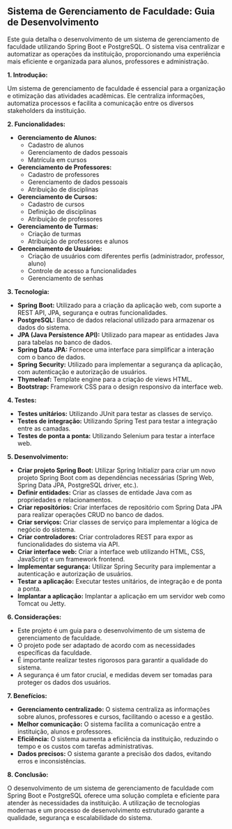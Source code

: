 ##  Sistema de Gerenciamento de Faculdade: Guia de Desenvolvimento

Este guia detalha o desenvolvimento de um sistema de gerenciamento de faculdade utilizando Spring Boot e PostgreSQL. O sistema visa centralizar e automatizar as operações da instituição, proporcionando uma experiência mais eficiente e organizada para alunos, professores e administração.

**1.  Introdução:**

Um sistema de gerenciamento de faculdade é essencial para a organização e otimização das atividades acadêmicas. Ele centraliza informações, automatiza processos e facilita a comunicação entre os diversos stakeholders da instituição.

**2.  Funcionalidades:**

* **Gerenciamento de Alunos:**
    * Cadastro de alunos
    * Gerenciamento de dados pessoais
    * Matrícula em cursos
* **Gerenciamento de Professores:**
    * Cadastro de professores
    * Gerenciamento de dados pessoais
    * Atribuição de disciplinas
* **Gerenciamento de Cursos:**
    * Cadastro de cursos
    * Definição de disciplinas
    * Atribuição de professores
* **Gerenciamento de Turmas:**
    * Criação de turmas
    * Atribuição de professores e alunos
* **Gerenciamento de Usuários:**
    * Criação de usuários com diferentes perfis (administrador, professor, aluno)
    * Controle de acesso a funcionalidades
    * Gerenciamento de senhas

**3.  Tecnologia:**

* **Spring Boot:** Utilizado para a criação da aplicação web, com suporte a REST API, JPA, segurança e outras funcionalidades.
* **PostgreSQL:** Banco de dados relacional utilizado para armazenar os dados do sistema.
* **JPA (Java Persistence API):** Utilizado para mapear as entidades Java para tabelas no banco de dados.
* **Spring Data JPA:** Fornece uma interface para simplificar a interação com o banco de dados.
* **Spring Security:** Utilizado para implementar a segurança da aplicação, com autenticação e autorização de usuários.
* **Thymeleaf:** Template engine para a criação de views HTML.
* **Bootstrap:** Framework CSS para o design responsivo da interface web.

**4.  Testes:**

* **Testes unitários:** Utilizando JUnit para testar as classes de serviço.
* **Testes de integração:** Utilizando Spring Test para testar a integração entre as camadas.
* **Testes de ponta a ponta:** Utilizando Selenium para testar a interface web.

**5.  Desenvolvimento:**

* **Criar projeto Spring Boot:** Utilizar Spring Initializr para criar um novo projeto Spring Boot com as dependências necessárias (Spring Web, Spring Data JPA, PostgreSQL driver, etc.).
* **Definir entidades:** Criar as classes de entidade Java com as propriedades e relacionamentos.
* **Criar repositórios:** Criar interfaces de repositório com Spring Data JPA para realizar operações CRUD no banco de dados.
* **Criar serviços:** Criar classes de serviço para implementar a lógica de negócio do sistema.
* **Criar controladores:** Criar controladores REST para expor as funcionalidades do sistema via API.
* **Criar interface web:** Criar a interface web utilizando HTML, CSS, JavaScript e um framework frontend.
* **Implementar segurança:** Utilizar Spring Security para implementar a autenticação e autorização de usuários.
* **Testar a aplicação:** Executar testes unitários, de integração e de ponta a ponta.
* **Implantar a aplicação:** Implantar a aplicação em um servidor web como Tomcat ou Jetty.

**6.  Considerações:**

* Este projeto é um guia para o desenvolvimento de um sistema de gerenciamento de faculdade.
* O projeto pode ser adaptado de acordo com as necessidades específicas da faculdade.
* É importante realizar testes rigorosos para garantir a qualidade do sistema.
* A segurança é um fator crucial, e medidas devem ser tomadas para proteger os dados dos usuários.

**7.  Benefícios:**

* **Gerenciamento centralizado:** O sistema centraliza as informações sobre alunos, professores e cursos, facilitando o acesso e a gestão.
* **Melhor comunicação:** O sistema facilita a comunicação entre a instituição, alunos e professores.
* **Eficiência:** O sistema aumenta a eficiência da instituição, reduzindo o tempo e os custos com tarefas administrativas.
* **Dados precisos:** O sistema garante a precisão dos dados, evitando erros e inconsistências.

**8.  Conclusão:**

O desenvolvimento de um sistema de gerenciamento de faculdade com Spring Boot e PostgreSQL oferece uma solução completa e eficiente para atender às necessidades da instituição. A utilização de tecnologias modernas e um processo de desenvolvimento estruturado garante a qualidade, segurança e escalabilidade do sistema.
